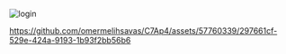 ![login](https://github.com/omermelihsavas/C7Ap4/assets/57760339/2519cb91-91a5-4188-9477-2e9aa17c88e7)

https://github.com/omermelihsavas/C7Ap4/assets/57760339/297661cf-529e-424a-9193-1b93f2bb56b6
